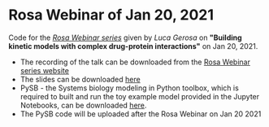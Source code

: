# Rosa Webinar of Jan 20, 2021
Code for the [*Rosa Webinar series*](https://www.rosaandco.com/webinars/) given by *Luca Gerosa* on **"Building kinetic models with complex drug-protein interactions"** on Jan 20, 2021.

* The recording of the talk can be downloaded from the [Rosa Webinar series website](https://www.rosaandco.com/webinars/2021/kinetic-models-with-complex-drug-protein-interactions)
* The slides can be downloaded [here](https://github.com/lgerosa/rosa_webinar_20Jan2021/blob/main/ROSA_webinar_LGerosa_for_website.pdf)
* PySB - the Systems biology modeling in Python toolbox, which is required to built and run the toy example model provided in the Jupyter Notebooks, can be downloaded [here](http://pysb.org/).
* The PySB code will be uploaded after the Rosa Webinar on Jan 20 2021
